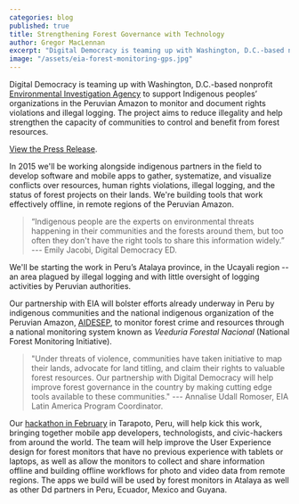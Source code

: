 ```yaml
---
categories: blog
published: true
title: Strengthening Forest Governance with Technology
author: Gregor MacLennan
excerpt: "Digital Democracy is teaming up with Washington, D.C.-based nonprofit Environmental Investigation Agency to support Indigenous peoples’ organizations in the Peruvian Amazon to monitor and document rights violations and illegal logging."
image: "/assets/eia-forest-monitoring-gps.jpg"
---
```


Digital Democracy is teaming up with Washington, D.C.-based nonprofit [Environmental Investigation Agency](http://www.eia-global.org) to support Indigenous peoples’ organizations in the Peruvian Amazon to monitor and document rights violations and illegal logging. The project aims to reduce illegality and help strengthen the capacity of communities to control and benefit from forest resources.

[View the Press Release](http://files.tieppu.com/20150114_eia_forest_governance_pr.pdf).

In 2015 we'll be working alongside indigenous partners in the field to develop software and mobile apps to gather, systematize, and visualize conflicts over resources, human rights violations, illegal logging, and the status of forest projects on their lands. We're building tools that work effectively offline, in remote regions of the Peruvian Amazon.

> “Indigenous people are the experts on environmental threats happening in their communities
> and the forests around them, but too often they don't have the right tools to share this information widely.” ---&nbsp;Emily Jacobi, Digital Democracy ED.

We'll be starting the work in Peru’s Atalaya province, in the Ucayali region -- an area plagued by illegal logging and with little oversight of logging activities by Peruvian authorities.

Our partnership with EIA will bolster efforts already underway in Peru by indigenous communities and the national indigenous organization of the Peruvian Amazon, [AIDESEP](http://www.aidesep.org.pe), to monitor forest crime and resources through a national monitoring system known as _Veeduria Forestal Nacional_ (National Forest Monitoring Initiative).

> "Under threats of violence, communities have taken initiative to map their lands,
> advocate for land titling, and claim their rights to valuable forest resources.
> Our partnership with Digital Democracy will help improve forest governance in the
> country by making cutting edge tools available to these communities." ---&nbsp;Annalise Udall Romoser, EIA Latin America Program Coordinator.

Our [hackathon in February](http://www.hacktherainforest.org/) in Tarapoto, Peru, will help kick this work, bringing together mobile app developers, technologists, and civic-hackers from around the world. The team will help improve the User Experience design for forest monitors that have no previous experience with tablets or laptops, as well as allow the monitors to collect and share information offline and building offline workflows for photo and video data from remote regions. The apps we build will be used by forest monitors in Atalaya as well as other Dd partners in Peru, Ecuador, Mexico and Guyana.
